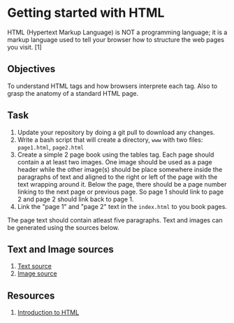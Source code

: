 # Getting started with HTML
HTML (Hypertext Markup Language) is NOT a programming language; it is a markup language used to tell your browser how to structure the web pages you visit. [1]

## Objectives
To understand HTML tags and how browsers interprete each tag. Also to grasp the anatomy of a standard HTML page.

## Task
1. Update your repository by doing a git pull to download any changes.
2. Write a bash script that will create a directory, `www` with two files: `page1.html`, `page2.html` 
3. Create a simple 2 page book using the tables tag. Each page should contain a at least two images. One image should be used as a page header while the other image(s) should be place somewhere inside the paragraphs of text and aligned to the right or left of the page with the text wrapping around it. Below the page, there should be a page number linking to the next page or previous page. So page 1 should link to page 2 and page 2 should link back to page 1.
4. Link the "page 1" and "page 2" text in the `index.html` to you book pages.

The page text should contain atleast five paragraphs. Text and images can be generated using the sources below.

## Text and Image sources
1. [Text source](https://www.lipsum.com)
2. [Image source](https://picsum.photos)

## Resources
1. [Introduction to HTML](https://developer.mozilla.org/en-US/docs/Learn/HTML/Introduction_to_HTML/Getting_started)